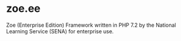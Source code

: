 # zoe.ee

Zoe (Enterprise Edition) Framework written in PHP 7.2 by the National Learning Service (SENA) for enterprise use.
